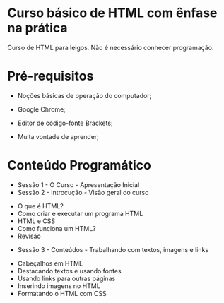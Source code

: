 # Curso básico de HTML com ênfase na prática
Curso de HTML para leigos. Não é necessário conhecer programação.

# Pré-requisitos

- Noções básicas de operação do computador;

- Google Chrome;

- Editor de código-fonte Brackets;

- Muita vontade de aprender;

# Conteúdo Programático

- Sessão 1 - O Curso - Apresentação Inicial
- Sessão 2 - Introcução - Visão geral do curso
+ O que é HTML?
+ Como criar e executar um programa HTML
+ HTML e CSS
+ Como funciona um HTML?
+ Revisão
- Sessão 3 - Conteúdos - Trabalhando com textos, imagens e links
+ Cabeçalhos em HTML
+ Destacando textos e usando fontes
+ Usando links para outras páginas
+ Inserindo imagens no HTML
+ Formatando o HTML com CSS
